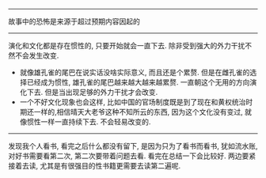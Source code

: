 ---
故事中的恐怖是来源于超过预期内容因起的

----
演化和文化都是存在惯性的, 只要开始就会一直下去. 除非受到强大的外力干扰不然不会发生改变. 
* 就像雄孔雀的尾巴在说实话没啥实际意义, 而且还是个累赘. 但是在雌孔雀的选择已经成为惯性, 雄孔雀的尾巴越来越大越来越累赘. 一直朝这个无用的方向演化下去. 但是当出现足够的外力干扰才会改变.
* 一个不好文化现象也会这样, 比如中国的官场制度既是到了现在和黄权统治时期还一样的,相信晴天大老爷这种不知所云的东西, 因为这个文化没有变过, 就像惯性一样一直持续下去. 不会轻易改变的.

----
发现我个人看书, 看完之后什么都没有留下, 是因为只为了看书而看书, 犹如流水账, 对好书需要看第二次, 第二次要带着问题去看. 看完在总结一下会比较好. 两边要紧接着去读, 尤其是有很强目的性书籍更需要去读第二遍呢. 
